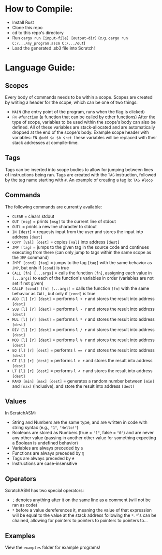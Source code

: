 # How to Compile:
- Install Rust
- Clone this repo
- cd to this repo's directory
- Run `cargo run [input-file] [output-dir]` (e.g. `cargo run C:/.../my_program.ascm C:/.../out`)
- Load the generated .sb3 file into Scratch!

# Language Guide:
## Scopes
Every body of commands needs to be within a scope. Scopes are created by writing a header for the scope, which can be one of two things:
- `MAIN` (the entry point of the program, runs when the flag is clicked)
- `FN @function` (a function that can be called by other functions)
After the type of scope, variables to be used within the scope's body can also be defined. All of these variables are stack-allocated and are automatically dropped at the end of the scope's body.
Example scope header with variables:
`FN @add $a $b $ret`
These variables will be replaced with their stack addresses at compile-time.
## Tags
Tags can be inserted into scope bodies to allow for jumping between lines of instructions being ran. Tags are created with the `TAG` instruction, followed by the tag name starting with `#`. An example of creating a tag is:
`TAG #loop`
## Commands
The following commands are currently available:
- `CLEAR` = clears stdout
- `OUT [msg]` = prints `[msg]` to the current line of stdout
- `OUTL` = prints a newline character to stdout
- `IN [dest]` = requests input from the user and stores the input into address `[dest]`
- `COPY [val] [dest]` = copies `[val]` into address `[dest]`
- `JMP [tag]` = jumps to the given tag in the source code and continues executing from there (can only jump to tags within the same scope as the `JMP` command)
- `JMPF [cond] [tag]` = jumps to the tag `[tag]` with the same behavior as `JMP`, but only if `[cond]` is true
- `CALL [fn] [...args]` = calls the function `[fn]`, assigning each value in `[...args]` to each of the function's variables in order (variables are not set if not given)
- `CALLF [cond] [fn] [...args]` = calls the function `[fn]` with the same behavior as `CALL`, but only if `[cond]` is true
- `ADD [l] [r] [dest]` = performs `l + r` and stores the result into address `[dest]`
- `SUB [l] [r] [dest]` = performs `l - r` and stores the result into address `[dest]`
- `MUL [l] [r] [dest]` = performs `l * r` and stores the result into address `[dest]`
- `DIV [l] [r] [dest]` = performs `l / r` and stores the result into address `[dest]`
- `MOD [l] [r] [dest]` = performs `l % r` and stores the result into address `[dest]`
- `EQ [l] [r] [dest]` = performs `l == r` and stores the result into address `[dest]`
- `GT [l] [r] [dest]` = performs `l > r` and stores the result into address `[dest]`
- `LT [l] [r] [dest]` = performs `l < r` and stores the result into address `[dest]`
- `RAND [min] [max] [dest]` = generates a random number between `[min]` and `[max]` (inclusive), and store the result into address `[dest]`
## Values
In ScratchASM:
- String and Numbers are the same type, and are written in code with string syntax (e.g., `"1"`, `"Hello!"`)
- Booleans are stored as Numbers (true = `"1"`, false = `"0"`) and are never any other value (passing in another other value for something expecting a Boolean is undefined behavior)
- Variables are always preceded by `$`
- Functions are always preceded by `@`
- Tags are always preceded by `#`
- Instructions are case-insensitive
## Operators
ScratchASM has two special operators:
- `;` denotes anything after it on the same line as a comment (will not be ran as code)
- `*` before a value dereferences it, meaning the value of that expression will be equal to the value at the stack address following the `*`. `*`'s can be chained, allowing for pointers to pointers to pointers to pointers to...
## Examples
View the `examples` folder for example programs!
